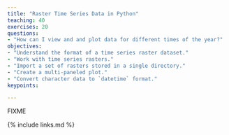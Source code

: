 ```yaml
---
title: "Raster Time Series Data in Python"
teaching: 40
exercises: 20
questions:
- "How can I view and and plot data for different times of the year?"
objectives:
- "Understand the format of a time series raster dataset."
- "Work with time series rasters."
- "Import a set of rasters stored in a single directory."
- "Create a multi-paneled plot."
- "Convert character data to `datetime` format."
keypoints:

---
```

FIXME

{% include links.md %}

